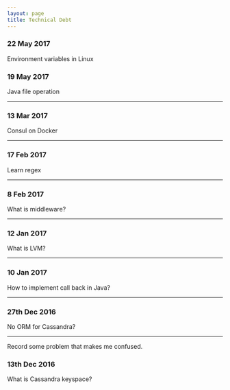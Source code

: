 ```yaml
---
layout: page
title: Technical Debt
---
```


### 22 May 2017

Environment variables in Linux

### 19 May 2017

Java file operation

---

### 13 Mar 2017

Consul on Docker

---

### 17 Feb 2017

Learn regex

---

### 8 Feb 2017

What is middleware?

---

### 12 Jan 2017

What is LVM?

---

### 10 Jan 2017

How to implement call back in Java?

---

### 27th Dec 2016

No ORM for Cassandra?

---

Record some problem that makes me confused.

### 13th Dec 2016

What is Cassandra keyspace?
